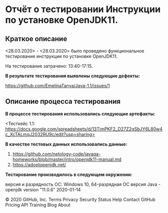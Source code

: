 # Отчёт о тестировании Инструкции по установке OpenJDK11. #

## Краткое описание 
<28.03.2020> - <28.03.2020> было проведено  функциональное тестирование инструкции по установке OpenJDK11.

На тестирование затрачено: 13:40-17:15.
 
**В результате тестирования выявлены следующие дефекты:** 

<https://github.com/EmelinaTanya/Java-1.1/issues/1>

## Описание процесса тестирования

**В процессе тестирования использовались следующие артефакты:**

<Тесткейс 1.1: https://docs.google.com/spreadsheets/d/13TimPKF2_D27Z2qSbJY6L80w4c_XcTALmqJ2032RU9c/edit?usp=sharing>


**В качестве тестовых данных использовались данные:**
1. https://github.com/netology-code/javaqa-homeworks/blob/master/intro/openjdk11-manual.md
2. https://adoptopenjdk.net/


**Тестирование производилось в следующем окружении:**

версия и разрядность ОС: Windows 10, 64-разрядная OC
версия Java - openjdk version "11.0.6" 2020-01-14

© 2020 GitHub, Inc.
Terms
Privacy
Security
Status
Help
Contact GitHub
Pricing
API
Training
Blog
About
